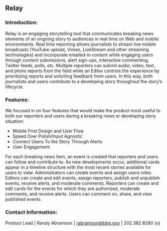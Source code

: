 ## Relay

### Introduction:
Relay is an engaging storytelling tool that communicates breaking news elements of an ongoing story to audiences in real time on Web and mobile environments. Real time reporting allows journalists to stream live mobile broadcasts (YouTube upload, Vimeo, LiveStream and other streaming technologies) and incorporate emailed-in content while engaging users through content submissions, alert sign-ups, interactive commenting, Twitter feeds, polls, etc. Multiple reporters can submit audio, video, text, and photo reports from the field while an Editor controls the experience by prioritizing reports and soliciting feedback from users. In this way, both journalists and users contribute to a developing story throughout the story’s lifecycle.

### Features:
We focused in on four features that would make the product most useful to both our reporters and users during a breaking news or developing story situation:
* Mobile First Design and User Flow
* Speed Over Polish/Input Agnostic
* Connect Users To the Story Through Alerts
* User Engagement

For each breaking news item, an event is created that reporters and users can follow and contribute to. As new developments occur, additional cards appear in a timeline structure with the most recent stories available for users to view. Administrators can create events and assign users roles. Editors can create and edit events, assign reporters, publish and unpublish events, receive alerts, and moderate comments. Reporters can create and edit cards for the events for which they are authorized, moderate comments, and receive alerts. Users can comment on, share, and view published events.

### Contact Information:
Product Lead | Randy Abramson | rabramson@bbg.gov | 202.382.8280 (o)
